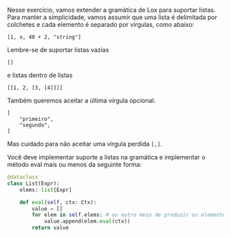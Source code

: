 Nesse exercício, vamos extender a gramática de Lox para suportar listas. Para
manter a simplicidade, vamos assumir que uma lista é delimitada por colchetes e
cada elemento é separado por vírgulas, como abaixo:

```lox
[1, x, 40 + 2, "string"]
```

Lembre-se de suportar listas vazias

```lox
[]
```

e listas dentro de listas

```lox
[[1, 2, [3, [4]]]]
```

Também queremos aceitar a última vírgula opcional:

```lox
[   
    "primeiro", 
    "segundo",
]
```

Mas cuidado para não aceitar uma vírgula perdida `[,]`.

Você deve implementar suporte a listas na gramática e implementar o método eval
mais ou menos da seguinte forma:

```python
@dataclass
class List(Expr):
    elems: list[Expr]

    def eval(self, ctx: Ctx):
        value = []
        for elem in self.elems: # ou outro meio de produzir os elementos da lista
            value.append(elem.eval(ctx))
        return value
```